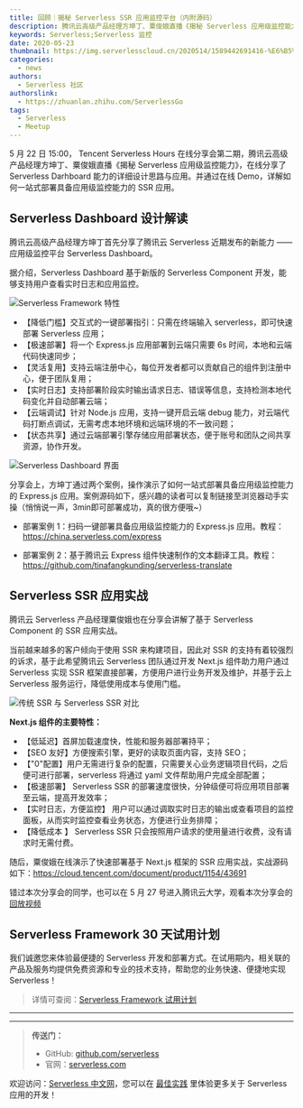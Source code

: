 ```yaml
---
title: 回顾｜揭秘 Serverless SSR 应用监控平台（内附源码）
description: 腾讯云高级产品经理方坤丁、粟俊娥直播《揭秘 Serverless 应用级监控能力》，在线分享了 Serverless Darhboard 能力的详细设计思路与应用。并通过在线 Demo，详解如何一站式部署具备应用级监控能力的 SSR 应用
keywords: Serverless;Serverless 监控
date: 2020-05-23
thumbnail: https://img.serverlesscloud.cn/2020514/1589442691416-%E6%B5%B7%E6%8A%A5%281%29-sketch_%E5%89%AF%E6%9C%AC.png
categories:
  - news
authors:
  - Serverless 社区
authorslink:
  - https://zhuanlan.zhihu.com/ServerlessGo
tags:
  - Serverless
  - Meetup
---
```


5 月 22 日 15:00， Tencent Serverless Hours 在线分享会第二期，腾讯云高级产品经理方坤丁、粟俊娥直播《揭秘 Serverless 应用级监控能力》，在线分享了 Serverless Darhboard 能力的详细设计思路与应用。并通过在线 Demo，详解如何一站式部署具备应用级监控能力的 SSR 应用。

## Serverless Dashboard 设计解读

腾讯云高级产品经理方坤丁首先分享了腾讯云 Serverless 近期发布的新能力 —— 应用级监控平台 Serverless Dashboard。

据介绍，Serverless Dashboard 基于新版的 Serverless Component 开发，能够支持用户查看实时日志和应用监控。

![Serverless Framework 特性](https://img.serverlesscloud.cn/2020522/1590140046380-0%5B1%5D.png)

- 【降低门槛】交互式的一键部署指引：只需在终端输入 serverless，即可快速部署 Serverless 应用；
- 【极速部署】将一个 Express.js 应用部署到云端只需要 6s 时间，本地和云端代码快速同步；
- 【灵活复用】支持云端注册中心，每位开发者都可以贡献自己的组件到注册中心，便于团队复用；
- 【实时日志】支持部署阶段实时输出请求日志、错误等信息，支持检测本地代码变化并自动部署云端；
- 【云端调试】针对 Node.js 应用，支持一键开启云端 debug 能力，对云端代码打断点调试，无需考虑本地环境和远端环境的不一致问题；
- 【状态共享】通过云端部署引擎存储应用部署状态，便于账号和团队之间共享资源，协作开发。

![Serverless Dashboard 界面](https://img.serverlesscloud.cn/2020522/1590140540270-0%5B1%5D.png)


分享会上，方坤丁通过两个案例，操作演示了如何一站式部署具备应用级监控能力的 Express.js 应用。案例源码如下，感兴趣的读者可以复制链接至浏览器动手实操（悄悄说一声，3min即可部署成功，真的很方便哦~）

- 部署案例 1：扫码一键部署具备应用级监控能力的 Express.js 应用。教程：https://china.serverless.com/express

- 部署案例 2：基于腾讯云 Express 组件快速制作的文本翻译工具。教程：https://github.com/tinafangkunding/serverless-translate

## Serverless SSR 应用实战

腾讯云 Serverless 产品经理粟俊娥也在分享会讲解了基于 Serverless Component 的 SSR 应用实战。

当前越来越多的客户倾向于使用 SSR 来构建项目，因此对 SSR 的支持有着较强烈的诉求，基于此希望腾讯云 Serverless 团队通过开发 Next.js 组件助力用户通过 Serverless 实现 SSR 框架直接部署，方便用户进行业务开发及维护，并基于云上 Serverless 服务运行，降低使用成本与使用门槛。

![传统 SSR 与 Serverless SSR 对比](https://img.serverlesscloud.cn/2020522/1590140533639-0%5B1%5D.png)

**Next.js 组件的主要特性：**

- 【低延迟】首屏加载速度快，性能和服务器部署持平；
- 【SEO 友好】方便搜索引擎，更好的读取页面内容，支持 SEO；
- 【"0"配置】用户无需进行复杂的配置，只需要关心业务逻辑项目代码，之后便可进行部署，serverless 将通过 yaml 文件帮助用户完成全部配置；
- 【极速部署】 Serverless SSR 的部署速度很快，分钟级便可将应用项目部署至云端，提高开发效率；
- 【实时日志，方便监控】 用户可以通过调取实时日志的输出或查看项目的监控面板，从而实时监控查看业务状态，方便进行业务排障；
- 【降低成本 】 Serverless SSR 只会按照用户请求的使用量进行收费，没有请求时无需付费。

随后，粟俊娥在线演示了快速部署基于 Next.js 框架的 SSR 应用实战，实战源码如下：https://cloud.tencent.com/document/product/1154/43691

错过本次分享会的同学，也可以在 5 月 27 号进入腾讯云大学，观看本次分享会的[回放视频](https://cloud.tencent.com/edu/learning/live)

## Serverless Framework 30 天试用计划

我们诚邀您来体验最便捷的 Serverless 开发和部署方式。在试用期内，相关联的产品及服务均提供免费资源和专业的技术支持，帮助您的业务快速、便捷地实现 Serverless！

> 详情可查阅：[Serverless Framework 试用计划](https://cloud.tencent.com/document/product/1154/38792)

---
<div id='scf-deploy-iframe-or-md'></div>

---

> **传送门：**
> - GitHub: [github.com/serverless](https://github.com/serverless/serverless/blob/master/README_CN.md)
> - 官网：[serverless.com](https://serverless.com/)

欢迎访问：[Serverless 中文网](https://serverlesscloud.cn/)，您可以在 [最佳实践](https://serverlesscloud.cn/best-practice) 里体验更多关于 Serverless 应用的开发！
